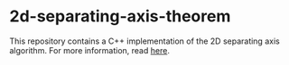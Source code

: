 # 2d-separating-axis-theorem
This repository contains a C++ implementation of the 2D separating axis algorithm. For more information, read [here](https://gamedevelopment.tutsplus.com/tutorials/collision-detection-using-the-separating-axis-theorem--gamedev-169).
